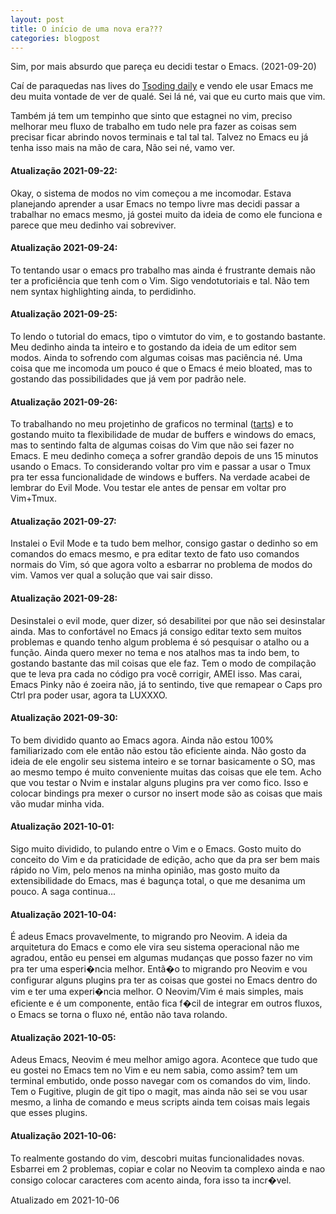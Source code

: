 ```yaml
---
layout: post
title: O início de uma nova era???
categories: blogpost
---
```


Sim, por mais absurdo que pareça eu decidi testar o Emacs. (2021-09-20)

Caí de paraquedas nas lives do [Tsoding daily](https://www.youtube.com/c/TsodingDaily) e vendo ele usar Emacs
me deu muita vontade de ver de qualé. Sei lá né, vai que eu curto mais
que vim.

Também já tem um tempinho que sinto que estagnei no vim, preciso
melhorar meu fluxo de trabalho em tudo nele pra fazer as coisas sem
precisar ficar abrindo novos terminais e tal tal tal. Talvez no Emacs
eu já tenha isso mais na mão de cara, Não sei né, vamo ver.

#### Atualização 2021-09-22:
Okay, o sistema de modos no vim começou a
me incomodar. Estava planejando aprender a usar Emacs no tempo livre
mas decidi passar a trabalhar no emacs mesmo, já gostei muito da ideia
de como ele funciona e parece que meu dedinho vai sobreviver.

#### Atualização 2021-09-24:
To tentando usar o emacs pro trabalho mas
ainda é frustrante demais não ter a proficiência que tenh com o
Vim. Sigo vendotutoriais e tal. Não tem nem syntax highlighting ainda,
to perdidinho.

#### Atualização 2021-09-25:
To lendo o tutorial do emacs, tipo o
vimtutor do vim, e to gostando bastante. Meu dedinho ainda ta inteiro
e to gostando da ideia de um editor sem modos. Ainda to sofrendo com
algumas coisas mas paciência né. Uma coisa que me incomoda um pouco é
que o Emacs é meio bloated, mas to gostando das possibilidades que já
vem por padrão nele.

#### Atualização 2021-09-26:
To trabalhando no meu projetinho de
graficos no terminal ([tarts](https://github.com/lrr68/tarts)) e to
gostando muito ta flexibilidade de mudar de buffers e windows do
emacs, mas to sentindo falta de algumas coisas do Vim que não sei
fazer no Emacs. E meu dedinho começa a sofrer grandão depois de uns 15
minutos usando o Emacs. To considerando voltar pro vim e passar a usar
o Tmux pra ter essa funcionalidade de windows e buffers. Na verdade
acabei de lembrar do Evil Mode. Vou testar ele antes de pensar em
voltar pro Vim+Tmux.

#### Atualização 2021-09-27:
Instalei o Evil Mode e ta tudo bem
melhor, consigo gastar o dedinho so em comandos do emacs mesmo, e pra
editar texto de fato uso comandos normais do Vim, só que agora volto a
esbarrar no problema de modos do vim. Vamos ver qual a solução que vai
sair disso.

#### Atualização 2021-09-28:
Desinstalei o evil mode, quer dizer, só
desabilitei por que não sei desinstalar ainda. Mas to confortável no
Emacs já consigo editar texto sem muitos problemas e quando tenho
algum problema é só pesquisar o atalho ou a função. Ainda quero mexer
no tema e nos atalhos mas ta indo bem, to gostando bastante das mil
coisas que ele faz. Tem o modo de compilação que te leva pra cada
no código pra você corrigir, AMEI isso. Mas carai, Emacs Pinky não é
zoeira não, já to sentindo, tive que remapear o Caps pro Ctrl pra poder
usar, agora ta LUXXXO.

#### Atualização 2021-09-30:
To bem dividido quanto ao Emacs agora. Ainda não estou 100% familiarizado
com ele então não estou tão eficiente ainda. Não gosto da ideia de ele engolir seu sistema inteiro e se tornar basicamente o SO, mas ao mesmo tempo é muito conveniente muitas das coisas que ele tem. Acho que vou testar o Nvim e instalar alguns plugins pra ver como fico. Isso e colocar bindings pra mexer o cursor no insert mode são as coisas que mais vão mudar minha vida.

#### Atualização 2021-10-01:
Sigo muito dividido, to pulando entre o Vim e o Emacs. Gosto muito do conceito do Vim e da praticidade de edição, acho que da pra ser bem mais rápido no Vim, pelo menos na minha opinião, mas gosto muito da extensibilidade do Emacs, mas é bagunça total, o que me desanima um pouco. A saga continua...

#### Atualização 2021-10-04:
É adeus Emacs provavelmente, to migrando pro Neovim. A ideia da arquitetura do Emacs e como ele vira seu sistema operacional não me agradou, então eu pensei em algumas mudanças que posso fazer no vim pra ter uma esperi�ncia melhor. Entã�o to migrando pro Neovim e vou configurar alguns plugins pra ter as coisas que gostei no Emacs dentro do vim e ter uma experi�ncia melhor. O Neovim/Vim é mais simples, mais eficiente e é um componente, então fica f�cil de integrar em outros fluxos, o Emacs se torna o fluxo né, então não tava rolando.

#### Atualização 2021-10-05:
Adeus Emacs, Neovim é meu melhor amigo agora. Acontece que tudo que eu gostei no Emacs tem no Vim e eu nem sabia, como assim? tem um terminal embutido, onde posso navegar com os comandos do vim, lindo. Tem o Fugitive, plugin de git tipo o magit, mas ainda não sei se vou usar mesmo, a linha de comando e meus scripts ainda tem coisas mais legais que esses plugins.

#### Atualização 2021-10-06:
To realmente gostando do vim, descobri muitas funcionalidades novas. Esbarrei em 2 problemas, copiar e colar no Neovim ta complexo ainda e nao consigo colocar caracteres com acento ainda, fora isso ta incr�vel.

Atualizado em 2021-10-06
